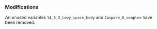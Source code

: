### Modifications

An unused variables `14_3_3_Lewy_space_body` and `Caspase_8_complex` have been removed.